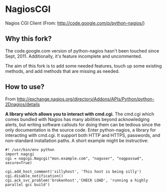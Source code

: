 NagiosCGI
=========

Nagios CGI Client (From: http://code.google.com/p/python-nagios/)

Why this fork?
--------------

The code.google.com version of python-nagios hasn't been touched since Sept, 2011. Additionally, it's feature incomplete and uncommented.

The aim of this fork is to add some needed features, touch up some existing methods, and add methods that are missing as needed.


How to use?
-----------

From http://exchange.nagios.org/directory/Addons/APIs/Python/python-2Dnagios/details 

**A library which allows you to interact with cmd.cgi.**
The cmd.cgi which comes bundled with Nagios has many abilities beyond acknowledging alerts, but writing software callouts for doing them can be tedious since the only documentation is the source code. Enter python-nagios, a library for interacting with cmd.cgi. It support both HTTP and HTTPS, passwords, and non-standard installation paths. A short example might be instructive:

    #! /usr/bin/env python
    import nagcgi
    cgi = nagcgi.Nagcgi("mon.example.com", "naguser", "nagpasswd", secure=True)
    
    cgi.add_host_comment('sillyhost', 'This host is being silly')
    cgi.disable_notification()
    cgi.ack_svc_problem('brokenhost','CHECK LOAD', 'running a highly parallel gcc build') 

